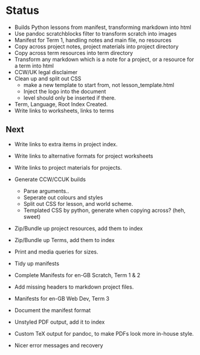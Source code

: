 # Status

- Builds Python lessons from manifest, transforming markdown into html
- Use pandoc scratchblocks filter to transform scratch into images
- Manifest for Term 1, handling notes and main file, no resources
- Copy across project notes, project materials into project directory
- Copy across term resources into term directory
- Transform any markdown which is a note for a project, or a resource for a term into html
- CCW/UK legal disclaimer
- Clean up and split out CSS
    - make a new template to start from, not lesson_template.html
    - Inject the logo into the document
    - level should only be inserted if there.
- Term, Language, Root Index Created.
- Write links to worksheets, links to terms

## Next

- Write links to extra items in project index.
- Write links to alternative formats for project worksheets
- Write links to project materials for projects.

- Generate CCW/CCUK builds
    - Parse arguments..
    - Seperate out colours and styles
    - Split out CSS for lesson, and world scheme.
    - Templated CSS by python, generate when copying across? (heh, sweet)

- Zip/Bundle up project resources, add them to index
- Zip/Bundle up Terms, add them to index

- Print and media queries for sizes.

- Tidy up manifests
- Complete Manifests for en-GB Scratch, Term 1 & 2
- Add missing headers to markdown project files.
- Manifests for en-GB Web Dev, Term 3

- Document the manifest format 
- Unstyled PDF output, add it to index
- Custom TeX output for pandoc, to make PDFs look more in-house style.
- Nicer error messages and recovery
